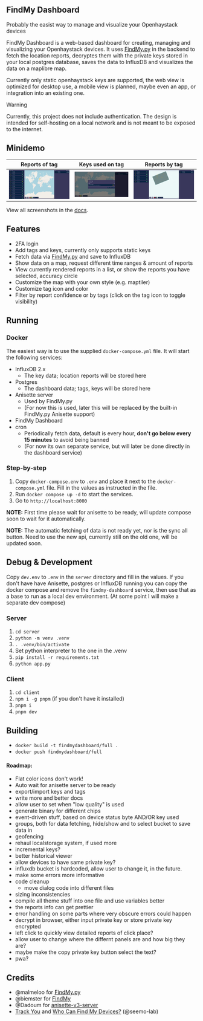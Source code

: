 ## FindMy Dashboard
Probably the easist way to manage and visualize your Openhaystack devices

FindMy Dashboard is a web-based dashboard for creating, managing and visualizing your Openhaystack devices. It uses [FindMy.py](https://github.com/malmeloo/FindMy.py) in the backend to fetch the location reports, decryptes them with the private keys stored in your local postgres database, saves the data to InfluxDB and visualizes
the data on a maplibre map. 

Currently only static openhaystack keys are supported, the web view is optimized for desktop use, a mobile view is planned, maybe even an app, or integration into an existing one.

> [!WARNING]  
> Currently, this project does not include authentication. The design is intended for self-hosting on a local network and is not meant to be exposed to the internet.

## Minidemo
|Reports of tag|Keys used on tag|Reports by tag|
|----|----|----|
|![Reports of tag](./docs/screenshots/data-with-report-view.png)|![Keys connected to tag](./docs/screenshots/tag-with-key.png)|![Closeup of tag](./docs/screenshots/tag-closeup.png)|

View all screenshots in the [docs](./docs/docs.md).

## Features
- 2FA login
- Add tags and keys, currently only supports static keys
- Fetch data via [FindMy.py](https://github.com/malmeloo/FindMy.py) and save to InfluxDB
- Show data on a map, request different time ranges & amount of reports
- View currently rendered reports in a list, or show the reports you have selected, accuracy circle
- Customize the map with your own style (e.g. maptiler)
- Customize tag icon and color
- Filter by report confidence or by tags (click on the tag icon to toggle visibility)

## Running
### Docker
The easiest way is to use the supplied `docker-compose.yml` file. It will start the following services:
- InfluxDB 2.x
    - The key data; location reports will be stored here
- Postgres
    - The dashboard data; tags, keys will be stored here
- Anisette server
    - Used by FindMy.py
    - (For now this is used, later this will be replaced by the built-in FindMy.py Anisette support)
- FindMy Dashboard
- cron
    - Periodically fetch data, default is every hour, <b>don't go below every 15 minutes</b> to avoid being banned
    - (For now its own separate service, but will later be done directly in the dashboard service)

### Step-by-step
1. Copy `docker-compose.env` to `.env` and place it next to the `docker-compose.yml` file. Fill in the values as instructed in the file. 
2. Run `docker compose up -d` to start the services.
3. Go to `http://localhost:8000`

<b>NOTE:</b> First time please wait for anisette to be ready, will update compose soon to wait for it automatically.

<b>NOTE:</b> The automatic fetching of data is not ready yet, nor is the sync all button. Need to use the new api, currently still on the old one, will be updated soon.

## Debug & Development

Copy `dev.env` to `.env` in the `server` directory and fill in the values. If you don't have have Anisette, postgres or InfluxDB running you can copy the docker compose and remove the `findmy-dashboard` service, then use that as a base to run as a local dev environment. (At some point I will make a separate dev compose)

### Server

1. `cd server`
2. `python -m venv .venv`
3. `. .venv/bin/activate`
4. Set python interpreter to the one in the .venv
5. `pip install -r requirements.txt`
6. `python app.py`

### Client

1. `cd client`
2. `npm i -g pnpm` (if you don't have it installed)
3. `pnpm i`
4. `pnpm dev`

## Building
- `docker build -t findmydashboard/full .`
- `docker push findmydashboard/full`

#### Roadmap:
- Flat color icons don't work!
- Auto wait for anisette server to be ready
- export/import keys and tags
- write more and better docs
- allow user to set when "low quality" is used
- generate binary for different chips
- event-driven stuff, based on device status byte AND/OR key used
- groups, both for data fetching, hide/show and to select bucket to save data in
- geofencing
- rehaul localstorage system, if used more
- incremental keys?
- better historical viewer
- allow devices to have same private key?
- influxdb bucket is hardcoded, allow user to change it, in the future.
- make some errors more informative
- code cleanup
    - move dialog code into different files
- sizing inconsistencies
- compile all theme stuff into one file and use variables better
- the reports info can get prettier
- error handling on some parts where very obscure errors could happen
- decrypt in browser, either input private key or store private key encrypted
- left click to quickly view detailed reports of click place?
- allow user to change where the differnt panels are and how big they are?
- maybe make the copy private key button select the text?
- pwa?

## Credits
- @malmeloo for [FindMy.py](https://github.com/malmeloo/FindMy.py)
- @biemster for [FindMy](https://github.com/biemster/FindMy)
- @Dadoum for [anisette-v3-server](https://github.com/Dadoum/anisette-v3-server)
- [Track You](https://petsymposium.org/popets/2023/popets-2023-0102.pdf) and [Who Can Find My Devices?](https://doi.org/10.2478/popets-2021-0045) (@seemo-lab)